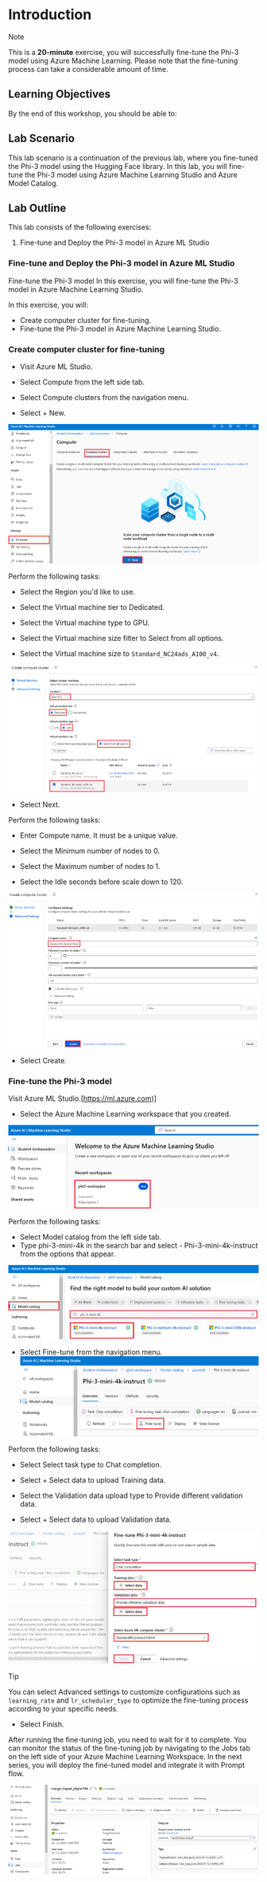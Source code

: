 # Introduction

> [!NOTE]
>This is a **20-minute** exercise, you will successfully fine-tune the Phi-3 model using Azure Machine Learning. Please note that the fine-tuning process can take a considerable amount of time.

## Learning Objectives

By the end of this workshop, you should be able to:

## Lab Scenario
This lab scenario is a continuation of the previous lab, where you fine-tuned the Phi-3 model using the Hugging Face library. In this lab, you will fine-tune the Phi-3 model using Azure Machine Learning Studio and Azure Model Catalog.

## Lab Outline
This lab consists of the following exercises:
1. Fine-tune and Deploy the Phi-3 model in Azure ML Studio


### Fine-tune and Deploy the Phi-3 model in Azure ML Studio
 

Fine-tune the Phi-3 model
In this exercise, you will fine-tune the Phi-3 model in Azure Machine Learning Studio.

In this exercise, you will:

- Create computer cluster for fine-tuning.
- Fine-tune the Phi-3 model in Azure Machine Learning Studio.

### Create computer cluster for fine-tuning

- Visit Azure ML Studio.

- Select Compute from the left side tab.

- Select Compute clusters from the navigation menu.

- Select + New.

![](/lab/Workshop%20Instructions/Lab4_Azure_MLStudio/images/06-01-select-compute.png) 

Perform the following tasks:

- Select the Region you'd like to use.

- Select the Virtual machine tier to Dedicated.

- Select the Virtual machine type to GPU.

- Select the Virtual machine size filter to Select from all options.

- Select the Virtual machine size to `Standard_NC24ads_A100_v4`.

![](/lab/Workshop%20Instructions/Lab4_Azure_MLStudio/images/06-02-create-cluster.png)
	
- Select Next.

Perform the following tasks:

- Enter Compute name. It must be a unique value.

- Select the Minimum number of nodes to 0.

- Select the Maximum number of nodes to 1.

- Select the Idle seconds before scale down to 120.

![](/lab/Workshop%20Instructions/Lab4_Azure_MLStudio/images/06-03-create-cluster.png)

- Select Create.

### Fine-tune the Phi-3 model

Visit Azure ML Studio.[https://ml.azure.com)]

- Select the Azure Machine Learning workspace that you created.

![](/lab/Workshop%20Instructions/Lab4_Azure_MLStudio/images/06-04-select-workspace.png)

Perform the following tasks:

- Select Model catalog from the left side tab.
- Type phi-3-mini-4k in the search bar and select - Phi-3-mini-4k-instruct from the options that appear.

![](/lab/Workshop%20Instructions/Lab4_Azure_MLStudio/images/06-05-type-phi-3-mini-4k.png)

- Select Fine-tune from the navigation menu.
![](/lab/Workshop%20Instructions/Lab4_Azure_MLStudio/images/06-06-select-fine-tune.png)

Perform the following tasks:

- Select Select task type to Chat completion.

- Select + Select data to upload Training data.

- Select the Validation data upload type to Provide different validation data.

- Select + Select data to upload Validation data.

![](/lab/Workshop%20Instructions/Lab4_Azure_MLStudio/images/06-07-fill-finetuning.png)

> [!TIP]
>You can select Advanced settings to customize configurations such as `learning_rate` and `lr_scheduler_type` to optimize the fine-tuning process according to your specific needs.

- Select Finish.

 After running the fine-tuning job, you need to wait for it to complete. You can monitor the status of the fine-tuning job by navigating to the Jobs tab on the left side of your Azure Machine Learning Workspace. In the next series, you will deploy the fine-tuned model and integrate it with Prompt flow.

![](/lab/Workshop%20Instructions/Lab4_Azure_MLStudio/images/06-08-output.png)